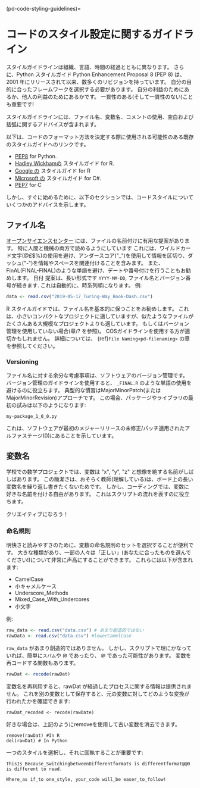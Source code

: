 (pd-code-styling-guidelines)=
# コードのスタイル設定に関するガイドライン

スタイルガイドラインは組織、言語、時間の経過とともに異なります。 さらに、Python スタイルガイド Python Enhancement Proposal 8 (PEP 8) は、2001 年にリリースされて以来、数多くのリビジョンを持っています。 自分の目的に合ったフレームワークを選択する必要があります。 自分の利益のためにあるか、他人の利益のためにあるかです。 一貫性のある(そして一貫性のない)ことも重要です!

スタイルガイドラインには、ファイル名、変数名、コメントの使用、空白および括弧に関するアドバイスが含まれます。

以下は、コードのフォーマット方法を決定する際に使用される可能性のある既存のスタイルガイドへのリンクです。

* [PEP8](https://www.python.org/dev/peps/pep-0008/) for Python.
* [Hadley Wickhamの](http://adv-r.had.co.nz/Style.html) スタイルガイド for R.
* [Google の](https://google.github.io/styleguide/Rguide.xml) スタイルガイド for R
* [Microsoft の](https://docs.microsoft.com/en-us/dotnet/csharp/programming-guide/inside-a-program/coding-conventions) スタイルガイド for C#.
* [PEP7](https://www.python.org/dev/peps/pep-0007/) for C

しかし、すぐに始めるために、以下のセクションでは、コードスタイルについていくつかのアドバイスを示します。

## ファイル名

[オープンサイエンスセンター](http://help.osf.io/m/bestpractices/l/609932-file-naming) には、ファイルの名前付けに有用な提案があります。 特に人間と機械の両方で読めるようにしています これには、ワイルドカード文字(@£$%)の使用を避け、アンダースコア("\_")を使用して情報を区切り、ダッシュ("\-")を情報やスペースを関連付けることを含みます。 また、FinAL(FINAL-FINAL)のような単語を避け、デートや番号付けを行うこともお勧めします。 日付 提案は、長い形式です `YYYY-MM-DD`, ファイル名とバージョン番号が続きます. これは自動的に、時系列順になります。 例:

```r
data <- read.csv("2019-05-17_Turing-Way_Book-Dash.csv")

```
R スタイルガイドでは、ファイル名を基本的に保つことをお勧めします。 これは、小さいコンパクトなプロジェクトに適していますが、似たようなファイルがたくさんある大規模なプロジェクトよりも適しています。 もしくはバージョン管理を使用していない場合(章/? を参照)。 COSガイドラインを使用する方が適切かもしれません。 詳細については、 {ref}`File Naming<pd-filenaming>` の章を参照してください。

### Versioning

ファイル名に対する余分な考慮事項は、ソフトウェアのバージョン管理です。 バージョン管理のガイドラインを使用すると、 `_FINAL.R` のような単語の使用を避けるのに役立ちます。 典型的な慣習はMajorMinorPatch(またはMajorMinorRevision)アプローチです。 この場合、パッケージやライブラリの最初の試みは以下のようになります:
```
my-package_1_0_0.py
```
これは、ソフトウェアが最初のメジャーリリースの未修正/パッチ適用されたアルファステージ(0)にあることを示しています。

## 変数名

学校での数学プロジェクトでは、変数は "x", "y", "z" と想像を絶する名前がしばしばあります。 この簡潔さは、おそらく教師(理解している)は、ボード上の長い変数名を繰り返し書きたくないためです。 しかし、コーディングでは、変数に好きな名前を付ける自由があります。 これはスクリプトの流れを表すのに役立ちます。

クリエイティブになろう！

### 命名規則

明快さと読みやすさのために、変数の命名規則のセットを選択することが便利です。 大きな種類があり、一部の人々は「正しい」(あなたに合ったものを選んでください!)について非常に声高にすることができます。 これらには以下が含まれます:

- CamelCase
- 小キャメルケース
- Underscore_Methods
- Mixed_Case_With_Undercores
- 小文字

例:

```r
raw_data <- read.csv("data.csv") # あまり創造的ではない
rawData <- read.csv("data.csv") #lowerCamelCase
```

`raw_data` があまり創造的ではありません。 しかし、スクリプトで理にかなっていれば、簡単に`スパム`や `卵` であったり、 `卵` であった可能性があります。 変数を再コードする関数もあります。

```r
rawDat <- recode(rawDat)
```

変数名を再利用すると、rawDat が経過したプロセスに関する情報は提供されません。 これを別の変数として保存すると、元の変数に対してどのような変換が行われたかを確認できます:

```
rawDat_recoded <- recode(rawDate)
```

好きな場合は、上記のようにremoveを使用して古い変数を消去できます。

```
remove(rawDat) #In R
del(rawDat) # In Python
```

一つのスタイルを選択し、それに固執することが重要です:

```
ThisIs Because_SwitchingbetweenDifferentformats is differentformat@@0 is different to read.
```

```
Where_as if_to one_style, your_code will_be easer_to_follow!
```
